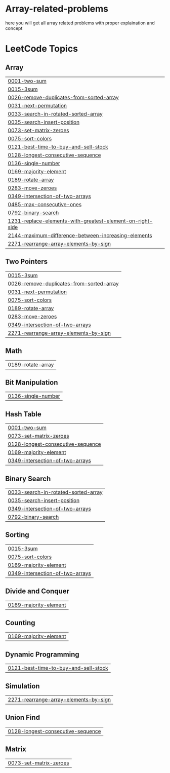 # Array-related-problems
here you will get all array related problems with proper explaination and concept 

<!---LeetCode Topics Start-->
# LeetCode Topics
## Array
|  |
| ------- |
| [0001-two-sum](https://github.com/Shrayash-hub/Array-related-problems/tree/master/0001-two-sum) |
| [0015-3sum](https://github.com/Shrayash-hub/Array-related-problems/tree/master/0015-3sum) |
| [0026-remove-duplicates-from-sorted-array](https://github.com/Shrayash-hub/Array-related-problems/tree/master/0026-remove-duplicates-from-sorted-array) |
| [0031-next-permutation](https://github.com/Shrayash-hub/Array-related-problems/tree/master/0031-next-permutation) |
| [0033-search-in-rotated-sorted-array](https://github.com/Shrayash-hub/Array-related-problems/tree/master/0033-search-in-rotated-sorted-array) |
| [0035-search-insert-position](https://github.com/Shrayash-hub/Array-related-problems/tree/master/0035-search-insert-position) |
| [0073-set-matrix-zeroes](https://github.com/Shrayash-hub/Array-related-problems/tree/master/0073-set-matrix-zeroes) |
| [0075-sort-colors](https://github.com/Shrayash-hub/Array-related-problems/tree/master/0075-sort-colors) |
| [0121-best-time-to-buy-and-sell-stock](https://github.com/Shrayash-hub/Array-related-problems/tree/master/0121-best-time-to-buy-and-sell-stock) |
| [0128-longest-consecutive-sequence](https://github.com/Shrayash-hub/Array-related-problems/tree/master/0128-longest-consecutive-sequence) |
| [0136-single-number](https://github.com/Shrayash-hub/Array-related-problems/tree/master/0136-single-number) |
| [0169-majority-element](https://github.com/Shrayash-hub/Array-related-problems/tree/master/0169-majority-element) |
| [0189-rotate-array](https://github.com/Shrayash-hub/Array-related-problems/tree/master/0189-rotate-array) |
| [0283-move-zeroes](https://github.com/Shrayash-hub/Array-related-problems/tree/master/0283-move-zeroes) |
| [0349-intersection-of-two-arrays](https://github.com/Shrayash-hub/Array-related-problems/tree/master/0349-intersection-of-two-arrays) |
| [0485-max-consecutive-ones](https://github.com/Shrayash-hub/Array-related-problems/tree/master/0485-max-consecutive-ones) |
| [0792-binary-search](https://github.com/Shrayash-hub/Array-related-problems/tree/master/0792-binary-search) |
| [1231-replace-elements-with-greatest-element-on-right-side](https://github.com/Shrayash-hub/Array-related-problems/tree/master/1231-replace-elements-with-greatest-element-on-right-side) |
| [2144-maximum-difference-between-increasing-elements](https://github.com/Shrayash-hub/Array-related-problems/tree/master/2144-maximum-difference-between-increasing-elements) |
| [2271-rearrange-array-elements-by-sign](https://github.com/Shrayash-hub/Array-related-problems/tree/master/2271-rearrange-array-elements-by-sign) |
## Two Pointers
|  |
| ------- |
| [0015-3sum](https://github.com/Shrayash-hub/Array-related-problems/tree/master/0015-3sum) |
| [0026-remove-duplicates-from-sorted-array](https://github.com/Shrayash-hub/Array-related-problems/tree/master/0026-remove-duplicates-from-sorted-array) |
| [0031-next-permutation](https://github.com/Shrayash-hub/Array-related-problems/tree/master/0031-next-permutation) |
| [0075-sort-colors](https://github.com/Shrayash-hub/Array-related-problems/tree/master/0075-sort-colors) |
| [0189-rotate-array](https://github.com/Shrayash-hub/Array-related-problems/tree/master/0189-rotate-array) |
| [0283-move-zeroes](https://github.com/Shrayash-hub/Array-related-problems/tree/master/0283-move-zeroes) |
| [0349-intersection-of-two-arrays](https://github.com/Shrayash-hub/Array-related-problems/tree/master/0349-intersection-of-two-arrays) |
| [2271-rearrange-array-elements-by-sign](https://github.com/Shrayash-hub/Array-related-problems/tree/master/2271-rearrange-array-elements-by-sign) |
## Math
|  |
| ------- |
| [0189-rotate-array](https://github.com/Shrayash-hub/Array-related-problems/tree/master/0189-rotate-array) |
## Bit Manipulation
|  |
| ------- |
| [0136-single-number](https://github.com/Shrayash-hub/Array-related-problems/tree/master/0136-single-number) |
## Hash Table
|  |
| ------- |
| [0001-two-sum](https://github.com/Shrayash-hub/Array-related-problems/tree/master/0001-two-sum) |
| [0073-set-matrix-zeroes](https://github.com/Shrayash-hub/Array-related-problems/tree/master/0073-set-matrix-zeroes) |
| [0128-longest-consecutive-sequence](https://github.com/Shrayash-hub/Array-related-problems/tree/master/0128-longest-consecutive-sequence) |
| [0169-majority-element](https://github.com/Shrayash-hub/Array-related-problems/tree/master/0169-majority-element) |
| [0349-intersection-of-two-arrays](https://github.com/Shrayash-hub/Array-related-problems/tree/master/0349-intersection-of-two-arrays) |
## Binary Search
|  |
| ------- |
| [0033-search-in-rotated-sorted-array](https://github.com/Shrayash-hub/Array-related-problems/tree/master/0033-search-in-rotated-sorted-array) |
| [0035-search-insert-position](https://github.com/Shrayash-hub/Array-related-problems/tree/master/0035-search-insert-position) |
| [0349-intersection-of-two-arrays](https://github.com/Shrayash-hub/Array-related-problems/tree/master/0349-intersection-of-two-arrays) |
| [0792-binary-search](https://github.com/Shrayash-hub/Array-related-problems/tree/master/0792-binary-search) |
## Sorting
|  |
| ------- |
| [0015-3sum](https://github.com/Shrayash-hub/Array-related-problems/tree/master/0015-3sum) |
| [0075-sort-colors](https://github.com/Shrayash-hub/Array-related-problems/tree/master/0075-sort-colors) |
| [0169-majority-element](https://github.com/Shrayash-hub/Array-related-problems/tree/master/0169-majority-element) |
| [0349-intersection-of-two-arrays](https://github.com/Shrayash-hub/Array-related-problems/tree/master/0349-intersection-of-two-arrays) |
## Divide and Conquer
|  |
| ------- |
| [0169-majority-element](https://github.com/Shrayash-hub/Array-related-problems/tree/master/0169-majority-element) |
## Counting
|  |
| ------- |
| [0169-majority-element](https://github.com/Shrayash-hub/Array-related-problems/tree/master/0169-majority-element) |
## Dynamic Programming
|  |
| ------- |
| [0121-best-time-to-buy-and-sell-stock](https://github.com/Shrayash-hub/Array-related-problems/tree/master/0121-best-time-to-buy-and-sell-stock) |
## Simulation
|  |
| ------- |
| [2271-rearrange-array-elements-by-sign](https://github.com/Shrayash-hub/Array-related-problems/tree/master/2271-rearrange-array-elements-by-sign) |
## Union Find
|  |
| ------- |
| [0128-longest-consecutive-sequence](https://github.com/Shrayash-hub/Array-related-problems/tree/master/0128-longest-consecutive-sequence) |
## Matrix
|  |
| ------- |
| [0073-set-matrix-zeroes](https://github.com/Shrayash-hub/Array-related-problems/tree/master/0073-set-matrix-zeroes) |
<!---LeetCode Topics End-->